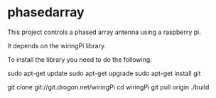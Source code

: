 # phasedarray

This project controls a phased array antenna using a raspberry pi.

It depends on the wiringPi library.

To install the library you need to do the following:

  sudo apt-get update
  sudo apt-get upgrade
  sudo apt-get install git

  git clone git://git.drogon.net/wiringPi
  cd wiringPi
  git pull origin
  ./build

